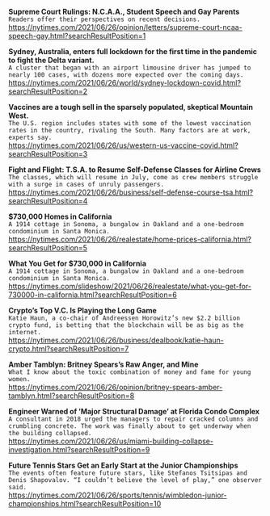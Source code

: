 **Supreme Court Rulings: N.C.A.A., Student Speech and Gay Parents**\
`Readers offer their perspectives on recent decisions.`\
https://nytimes.com/2021/06/26/opinion/letters/supreme-court-ncaa-speech-gay.html?searchResultPosition=1

**Sydney, Australia, enters full lockdown for the first time in the pandemic to fight the Delta variant.**\
`A cluster that began with an airport limousine driver has jumped to nearly 100 cases, with dozens more expected over the coming days.`\
https://nytimes.com/2021/06/26/world/sydney-lockdown-covid.html?searchResultPosition=2

**Vaccines are a tough sell in the sparsely populated, skeptical Mountain West.**\
`The U.S. region includes states with some of the lowest vaccination rates in the country, rivaling the South. Many factors are at work, experts say.`\
https://nytimes.com/2021/06/26/us/western-us-vaccine-covid.html?searchResultPosition=3

**Fight and Flight: T.S.A. to Resume Self-Defense Classes for Airline Crews**\
`The classes, which will resume in July, come as crew members struggle with a surge in cases of unruly passengers.`\
https://nytimes.com/2021/06/26/business/self-defense-course-tsa.html?searchResultPosition=4

**$730,000 Homes in California**\
`A 1914 cottage in Sonoma, a bungalow in Oakland and a one-bedroom condominium in Santa Monica.`\
https://nytimes.com/2021/06/26/realestate/home-prices-california.html?searchResultPosition=5

**What You Get for $730,000 in California**\
`A 1914 cottage in Sonoma, a bungalow in Oakland and a one-bedroom condominium in Santa Monica.`\
https://nytimes.com/slideshow/2021/06/26/realestate/what-you-get-for-730000-in-california.html?searchResultPosition=6

**Crypto’s Top V.C. Is Playing the Long Game**\
`Katie Haun, a co-chair of Andreessen Horowitz’s new $2.2 billion crypto fund, is betting that the blockchain will be as big as the internet.`\
https://nytimes.com/2021/06/26/business/dealbook/katie-haun-crypto.html?searchResultPosition=7

**Amber Tamblyn: Britney Spears’s Raw Anger, and Mine**\
`What I know about the toxic combination of money and fame for young women.`\
https://nytimes.com/2021/06/26/opinion/britney-spears-amber-tamblyn.html?searchResultPosition=8

**Engineer Warned of ‘Major Structural Damage’ at Florida Condo Complex**\
`A consultant in 2018 urged the managers to repair cracked columns and crumbling concrete. The work was finally about to get underway when the building collapsed.`\
https://nytimes.com/2021/06/26/us/miami-building-collapse-investigation.html?searchResultPosition=9

**Future Tennis Stars Get an Early Start at the Junior Championships**\
`The events often feature future stars, like Stefanos Tsitsipas and Denis Shapovalov. “I couldn’t believe the level of play,” one observer said.`\
https://nytimes.com/2021/06/26/sports/tennis/wimbledon-junior-championships.html?searchResultPosition=10

